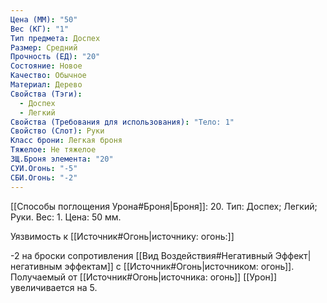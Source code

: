 ```yaml
---
Цена (ММ): "50"
Вес (КГ): "1"
Тип предмета: Доспех
Размер: Средний
Прочность (ЕД): "20"
Состояние: Новое
Качество: Обычное
Материал: Дерево
Свойства (Тэги):
  - Доспех
  - Легкий
Свойства (Требования для использования): "Тело: 1"
Свойство (Слот): Руки
Класс брони: Легкая броня
Тяжелое: Не тяжелое
ЗЩ.Броня элемента: "20"
СУИ.Огонь: "-5"
СБИ.Огонь: "-2"
---
```

[[Способы поглощения Урона#Броня|Броня]]: 20. Тип: Доспех; Легкий; Руки. Вес: 1. Цена: 50 мм. 

Уязвимость к [[Источник#Огонь|источнику: огонь:]] 

-2 на броски сопротивления [[Вид Воздействия#Негативный Эффект|негативным эффектам]] с [[Источник#Огонь|источником: огонь]].
Получаемый от [[Источник#Огонь|источника: огонь]] [[Урон]] увеличивается на 5. 